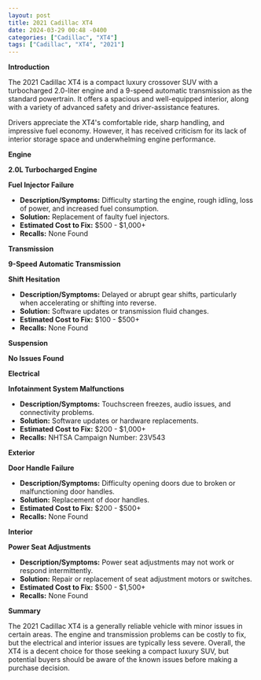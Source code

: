 ```yaml
---
layout: post
title: 2021 Cadillac XT4
date: 2024-03-29 00:48 -0400
categories: ["Cadillac", "XT4"]
tags: ["Cadillac", "XT4", "2021"]
---
```

**Introduction**

The 2021 Cadillac XT4 is a compact luxury crossover SUV with a turbocharged 2.0-liter engine and a 9-speed automatic transmission as the standard powertrain. It offers a spacious and well-equipped interior, along with a variety of advanced safety and driver-assistance features.

Drivers appreciate the XT4's comfortable ride, sharp handling, and impressive fuel economy. However, it has received criticism for its lack of interior storage space and underwhelming engine performance.

**Engine**

**2.0L Turbocharged Engine**

**Fuel Injector Failure**
* **Description/Symptoms:** Difficulty starting the engine, rough idling, loss of power, and increased fuel consumption.
* **Solution:** Replacement of faulty fuel injectors.
* **Estimated Cost to Fix:** $500 - $1,000+
* **Recalls:** None Found

**Transmission**

**9-Speed Automatic Transmission**

**Shift Hesitation**
* **Description/Symptoms:** Delayed or abrupt gear shifts, particularly when accelerating or shifting into reverse.
* **Solution:** Software updates or transmission fluid changes.
* **Estimated Cost to Fix:** $100 - $500+
* **Recalls:** None Found

**Suspension**

**No Issues Found**

**Electrical**

**Infotainment System Malfunctions**
* **Description/Symptoms:** Touchscreen freezes, audio issues, and connectivity problems.
* **Solution:** Software updates or hardware replacements.
* **Estimated Cost to Fix:** $200 - $1,000+
* **Recalls:** NHTSA Campaign Number: 23V543

**Exterior**

**Door Handle Failure**
* **Description/Symptoms:** Difficulty opening doors due to broken or malfunctioning door handles.
* **Solution:** Replacement of door handles.
* **Estimated Cost to Fix:** $200 - $500+
* **Recalls:** None Found

**Interior**

**Power Seat Adjustments**
* **Description/Symptoms:** Power seat adjustments may not work or respond intermittently.
* **Solution:** Repair or replacement of seat adjustment motors or switches.
* **Estimated Cost to Fix:** $500 - $1,500+
* **Recalls:** None Found

**Summary**

The 2021 Cadillac XT4 is a generally reliable vehicle with minor issues in certain areas. The engine and transmission problems can be costly to fix, but the electrical and interior issues are typically less severe. Overall, the XT4 is a decent choice for those seeking a compact luxury SUV, but potential buyers should be aware of the known issues before making a purchase decision.
